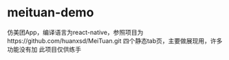 # meituan-demo
仿美团App，编译语言为react-native，参照项目为https://github.com/huanxsd/MeiTuan.git
四个静态tab页，主要做展现用，许多功能没有加
此项目仅供练手
